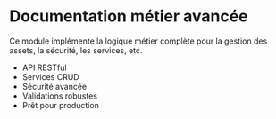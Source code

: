 # Documentation métier avancée

Ce module implémente la logique métier complète pour la gestion des assets, la sécurité, les services, etc.

- API RESTful
- Services CRUD
- Sécurité avancée
- Validations robustes
- Prêt pour production
